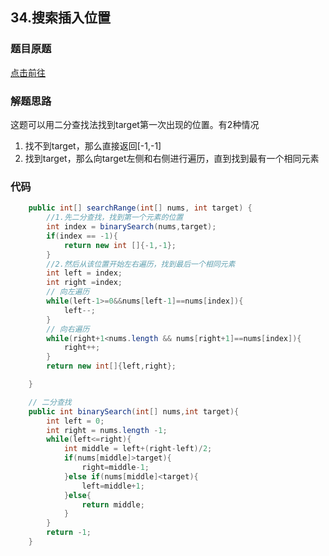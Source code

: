 
## 34.搜索插入位置

### 题目原题

[点击前往](https://leetcode.cn/problems/find-first-and-last-position-of-element-in-sorted-array/description/)

### 解题思路
这题可以用二分查找法找到target第一次出现的位置。有2种情况
1. 找不到target，那么直接返回[-1,-1]
2. 找到target，那么向target左侧和右侧进行遍历，直到找到最有一个相同元素

### 代码
```java
    public int[] searchRange(int[] nums, int target) {
        //1.先二分查找，找到第一个元素的位置
        int index = binarySearch(nums,target);
        if(index == -1){
            return new int []{-1,-1};
        }
        //2.然后从该位置开始左右遍历，找到最后一个相同元素
        int left = index;
        int right =index;
        // 向左遍历
        while(left-1>=0&&nums[left-1]==nums[index]){
            left--;
        }
        // 向右遍历
        while(right+1<nums.length && nums[right+1]==nums[index]){
            right++;
        }
        return new int[]{left,right};

    }

    // 二分查找
    public int binarySearch(int[] nums,int target){
        int left = 0;
        int right = nums.length -1;
        while(left<=right){
            int middle = left+(right-left)/2;
            if(nums[middle]>target){
                right=middle-1;
            }else if(nums[middle]<target){
                left=middle+1;
            }else{
                return middle;
            }
        }
        return -1;
    }
```    